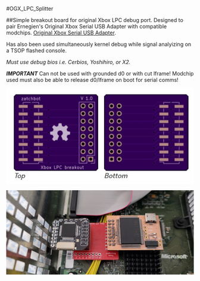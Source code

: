 

#OGX_LPC_Splitter

##Simple breakout board for original Xbox LPC debug port. Designed to pair Ernegien's Original Xbox Serial USB Adapter with compatible modchips. [Original Xbox Serial USB Adapter](https://github.com/XboxDev/serial-usb-adapter). 

Has also been used simultaneously kernel debug while signal analyizing on a TSOP flashed console. 

*Must use debug bios i.e. Cerbios, Yoshihiro, or X2.*

***IMPORTANT*** Can not be used with grounded d0 or with cut lframe! Modchip used must also be able to release d0/lframe on boot for serial comms!

![PcbSuperIO](images/pcb.JPG?raw=true "Splitter PCB")

![OxSuperIO](images/OxSuperIO.jpg?raw=true "Open Xenium w/ Splitter and SuperIO")
